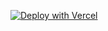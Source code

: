 [![Deploy with Vercel](https://vercel.com/button)](https://vercel.com/new/git/external?repository-url=https%3A%2F%2Fgithub.com%2Feditmodelabs%2Fmsiab%2Ftree%2Fvmp%2Fthemes%2Flagos?&integration-ids=oac_KxaKzLl1KakFnclDJURDmQtI)
